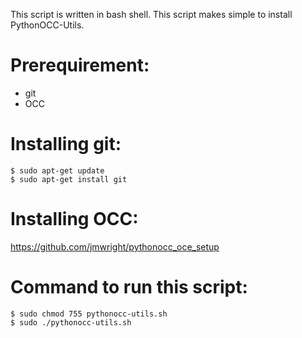 This script is written in bash shell. This script makes simple to install PythonOCC-Utils.

# Prerequirement:
   * git 
   * OCC
   
# Installing git:
    $ sudo apt-get update
    $ sudo apt-get install git
    
# Installing OCC:
   https://github.com/jmwright/pythonocc_oce_setup

# Command to run this script:
    $ sudo chmod 755 pythonocc-utils.sh
    $ sudo ./pythonocc-utils.sh
